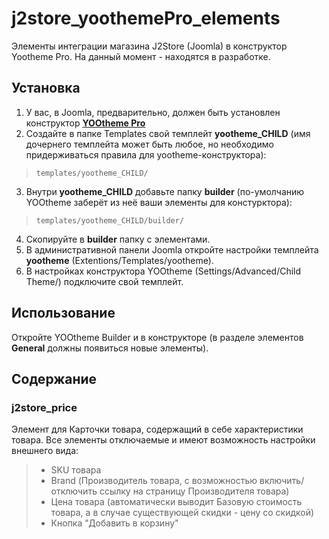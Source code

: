 # j2store_yoothemePro_elements
Элементы интеграции магазина J2Store (Joomla) в конструктор Yootheme Pro.
На данный момент - находятся в разработке.
## Установка
1. У вас, в Joomla, предварительно, должен быть установлен конструктор [**YOOtheme Pro**](https://yootheme.com/page-builder)
2. Создайте в папке Templates свой темплейт **yootheme_CHILD** (имя дочернего темплейта может быть любое, но необходимо придерживаться правила для yootheme-конструктора):
>     templates/yootheme_CHILD/
3. Внутри **yootheme_CHILD** добавьте папку **builder** (по-умолчанию YOOtheme заберёт из неё ваши элементы для констурктора):
>     templates/yootheme_CHILD/builder/
4. Скопируйте в **builder** папку с элементами.
5. В административной панели Joomla откройте настройки темплейта **yootheme** (Extentions/Templates/yootheme).
6. В настройках конструктора YOOtheme (Settings/Advanced/Child Theme/) подключите свой темплейт.
## Использование
Откройте YOOtheme Builder и в конструкторе (в разделе элементов **General** должны появиться новые элементы).
## Содержание
### j2store_price
Элемент для Карточки товара, содержащий в себе характеристики товара.
Все элементы отключаемые и имеют возможность настройки внешнего вида:
> - SKU товара
> - Brand (Производитель товара, с возможностью включить/отключить ссылку на страницу Производителя товара)
> - Цена товара (автоматически выводит Базовую стоимость товара, а в случае существующей скидки - цену со скидкой)
> - Кнопка "Добавить в корзину" 
